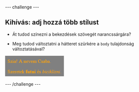 --- challenge ---

## Kihívás: adj hozzá több stílust

+ Át tudod színezni a bekezdések szövegét narancssárgára?

+ Meg tudod változtatni a hátteret szürkére a `body` tulajdonság változtatásával?

![képernyőkép](images/birthday-more-style.png)

--- /challenge ---